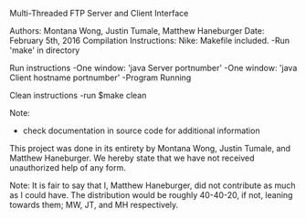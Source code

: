 Multi-Threaded FTP Server and Client Interface

Authors: Montana Wong, Justin Tumale, Matthew Haneburger
Date: February 5th, 2016
Compilation Instructions: 
Nike: Makefile included. 
-Run 'make' in directory

Run instructions
-One window: 'java Server portnumber'
-One window: 'java Client hostname portnumber'
-Program Running

Clean instructions
-run $make clean

Note:
- check documentation in source code for additional information

This project was done in its entirety by Montana Wong, Justin Tumale, and Matthew Haneburger. We hereby
state that we have not received unauthorized help of any form.

Note: It is fair to say that I, Matthew Haneburger, did not contribute as much as I could have. 
The distribution would be roughly 40-40-20, if not, leaning towards them; MW, JT, and MH respectively. 
